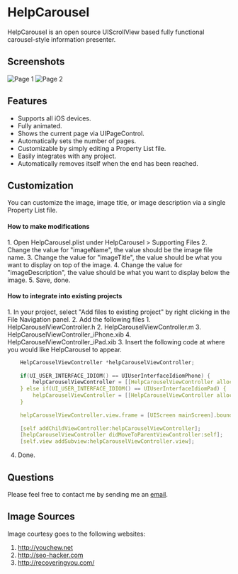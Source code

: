 HelpCarousel
=====================

HelpCarousel is an open source UIScrollView based fully functional carousel-style information presenter.

 
Screenshots
-------------------------
![Page 1](https://github.com/znli/HelpCarousel/raw/master/Resources/page1.png)
![Page 2](https://github.com/znli/HelpCarousel/raw/master/Resources/page2.png)

Features
--------------------------
- Supports all iOS devices.
- Fully animated.
- Shows the current page via UIPageControl.
- Automatically sets the number of pages.
- Customizable by simply editing a Property List file.
- Easily integrates with any project.
- Automatically removes itself when the end has been reached.

Customization
---------------------------
You can customize the image, image title, or image description via a single Property List file.

<h4>How to make modifications</h4>
1. Open HelpCarousel.plist under HelpCarousel > Supporting Files
2. Change the value for "imageName", the value should be the image file name.
3. Change the value for "imageTitle", the value should be what you want to display on top of the image.
4. Change the value for "imageDescription", the value should be what you want to display below the image.
5. Save, done.

<h4>How to integrate into existing projects</h4>
1. In your project, select "Add files to existing project" by right clicking in the File Navigation panel.
2. Add the following files
	1. HelpCarouselViewController.h
	2. HelpCarouselViewController.m
	3. HelpCarouselViewController_iPhone.xib
	4. HelpCarouselViewController_iPad.xib
3. Insert the following code at where you would like HelpCarousel to appear.

```c
    HelpCarouselViewController *helpCarouselViewController;
    
    if(UI_USER_INTERFACE_IDIOM() == UIUserInterfaceIdiomPhone) {
        helpCarouselViewController = [[HelpCarouselViewController alloc] initWithNibName:@"HelpCarouselViewController" bundle:nil];
    } else if(UI_USER_INTERFACE_IDIOM() == UIUserInterfaceIdiomPad) {
        helpCarouselViewController = [[HelpCarouselViewController alloc] initWithNibName:@"HelpCarouselViewController_iPad" bundle:nil];
    }
    
    helpCarouselViewController.view.frame = [UIScreen mainScreen].bounds;
    
    [self addChildViewController:helpCarouselViewController];
    [helpCarouselViewController didMoveToParentViewController:self];
    [self.view addSubview:helpCarouselViewController.view];
```

4. Done.

Questions
------------------------
Please feel free to contact me by sending me an <a href="mail-to:info@znli.ca" />email</a>.

Image Sources
-----------------------
Image courtesy goes to the following websites:

1. http://youchew.net
2. http://seo-hacker.com
3. http://recoveringyou.com/
